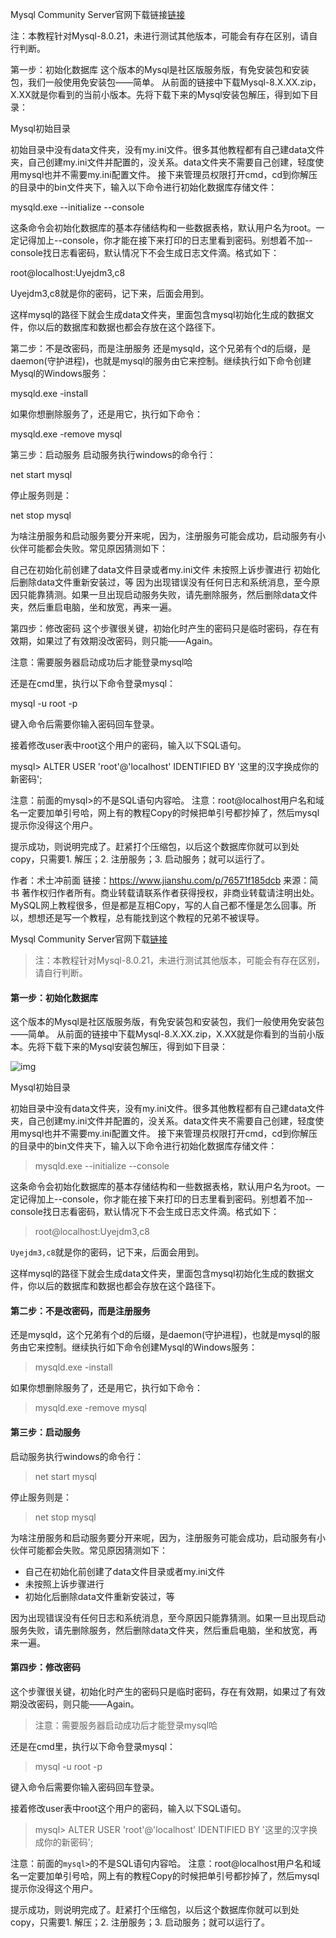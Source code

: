 Mysql Community Server官网下载链接[链接](https://dev.mysql.com/downloads/mysql/)

注：本教程针对Mysql-8.0.21，未进行测试其他版本，可能会有存在区别，请自行判断。

第一步：初始化数据库
这个版本的Mysql是社区版服务版，有免安装包和安装包，我们一般使用免安装包——简单。
从前面的链接中下载Mysql-8.X.XX.zip，X.XX就是你看到的当前小版本。先将下载下来的Mysql安装包解压，得到如下目录：


Mysql初始目录

初始目录中没有data文件夹，没有my.ini文件。很多其他教程都有自己建data文件夹，自己创建my.ini文件并配置的，没关系。data文件夹不需要自己创建，轻度使用mysql也并不需要my.ini配置文件。
接下来管理员权限打开cmd，cd到你解压的目录中的bin文件夹下，输入以下命令进行初始化数据库存储文件：

mysqld.exe --initialize --console

这条命令会初始化数据库的基本存储结构和一些数据表格，默认用户名为root。一定记得加上--console，你才能在接下来打印的日志里看到密码。别想着不加--console找日志看密码，默认情况下不会生成日志文件滴。格式如下：

root@localhost:Uyejdm3,c8

Uyejdm3,c8就是你的密码，记下来，后面会用到。

这样mysql的路径下就会生成data文件夹，里面包含mysql初始化生成的数据文件，你以后的数据库和数据也都会存放在这个路径下。

第二步：不是改密码，而是注册服务
还是mysqld，这个兄弟有个d的后缀，是daemon(守护进程)，也就是mysql的服务由它来控制。继续执行如下命令创建Mysql的Windows服务：

mysqld.exe -install

如果你想删除服务了，还是用它，执行如下命令：

mysqld.exe -remove mysql

第三步：启动服务
启动服务执行windows的命令行：

net start mysql

停止服务则是：

net stop mysql

为啥注册服务和启动服务要分开来呢，因为，注册服务可能会成功，启动服务有小伙伴可能都会失败。常见原因猜测如下：

自己在初始化前创建了data文件目录或者my.ini文件
未按照上诉步骤进行
初始化后删除data文件重新安装过，等
因为出现错误没有任何日志和系统消息，至今原因只能靠猜测。如果一旦出现启动服务失败，请先删除服务，然后删除data文件夹，然后重启电脑，坐和放宽，再来一遍。

第四步：修改密码
这个步骤很关键，初始化时产生的密码只是临时密码，存在有效期，如果过了有效期没改密码，则只能——Again。

注意：需要服务器启动成功后才能登录mysql哈

还是在cmd里，执行以下命令登录mysql：

mysql -u root -p

键入命令后需要你输入密码回车登录。

接着修改user表中root这个用户的密码，输入以下SQL语句。

mysql> ALTER USER 'root'@'localhost' IDENTIFIED BY '这里的汉字换成你的新密码';

注意：前面的mysql>的不是SQL语句内容哈。
注意：root@localhost用户名和域名一定要加单引号哈，网上有的教程Copy的时候把单引号都抄掉了，然后mysql提示你没得这个用户。

提示成功，则说明完成了。赶紧打个压缩包，以后这个数据库你就可以到处copy，只需要1. 解压；2. 注册服务；3. 启动服务；就可以运行了。

作者：术士冲前面
链接：https://www.jianshu.com/p/76571f185dcb
来源：简书
著作权归作者所有。商业转载请联系作者获得授权，非商业转载请注明出处。MySQL网上教程很多，但是都是互相Copy，写的人自己都不懂是怎么回事。所以，想想还是写一个教程，总有能找到这个教程的兄弟不被误导。

Mysql Community Server官网下载[链接](https://links.jianshu.com/go?to=https%3A%2F%2Fdev.mysql.com%2Fdownloads%2Fmysql%2F)

> 注：本教程针对Mysql-8.0.21，未进行测试其他版本，可能会有存在区别，请自行判断。

#### 第一步：初始化数据库

这个版本的Mysql是社区版服务版，有免安装包和安装包，我们一般使用免安装包——简单。
 从前面的链接中下载Mysql-8.X.XX.zip，X.XX就是你看到的当前小版本。先将下载下来的Mysql安装包解压，得到如下目录：



![img](https:////upload-images.jianshu.io/upload_images/2301550-481c6ec96e652714.png?imageMogr2/auto-orient/strip|imageView2/2/w/383/format/webp)

Mysql初始目录



初始目录中没有data文件夹，没有my.ini文件。很多其他教程都有自己建data文件夹，自己创建my.ini文件并配置的，没关系。data文件夹不需要自己创建，轻度使用mysql也并不需要my.ini配置文件。
 接下来管理员权限打开cmd，cd到你解压的目录中的bin文件夹下，输入以下命令进行初始化数据库存储文件：

> mysqld.exe --initialize --console

这条命令会初始化数据库的基本存储结构和一些数据表格，默认用户名为root。一定记得加上--console，你才能在接下来打印的日志里看到密码。别想着不加--console找日志看密码，默认情况下不会生成日志文件滴。格式如下：

> root@localhost:Uyejdm3,c8

`Uyejdm3,c8`就是你的密码，记下来，后面会用到。

这样mysql的路径下就会生成data文件夹，里面包含mysql初始化生成的数据文件，你以后的数据库和数据也都会存放在这个路径下。

#### 第二步：不是改密码，而是注册服务

还是mysqld，这个兄弟有个d的后缀，是daemon(守护进程)，也就是mysql的服务由它来控制。继续执行如下命令创建Mysql的Windows服务：

> mysqld.exe -install

如果你想删除服务了，还是用它，执行如下命令：

> mysqld.exe -remove mysql

#### 第三步：启动服务

启动服务执行windows的命令行：

> net start mysql

停止服务则是：

> net stop mysql

为啥注册服务和启动服务要分开来呢，因为，注册服务可能会成功，启动服务有小伙伴可能都会失败。常见原因猜测如下：

- 自己在初始化前创建了data文件目录或者my.ini文件
- 未按照上诉步骤进行
- 初始化后删除data文件重新安装过，等

因为出现错误没有任何日志和系统消息，至今原因只能靠猜测。如果一旦出现启动服务失败，请先删除服务，然后删除data文件夹，然后重启电脑，坐和放宽，再来一遍。

#### 第四步：修改密码

这个步骤很关键，初始化时产生的密码只是临时密码，存在有效期，如果过了有效期没改密码，则只能——Again。

> 注意：需要服务器启动成功后才能登录mysql哈

还是在cmd里，执行以下命令登录mysql：

> mysql -u root -p

键入命令后需要你输入密码回车登录。

接着修改user表中root这个用户的密码，输入以下SQL语句。

> mysql> ALTER USER 'root'@'localhost' IDENTIFIED BY '这里的汉字换成你的新密码';

注意：前面的`mysql>`的不是SQL语句内容哈。
 注意：root@localhost用户名和域名一定要加单引号哈，网上有的教程Copy的时候把单引号都抄掉了，然后mysql提示你没得这个用户。

提示成功，则说明完成了。赶紧打个压缩包，以后这个数据库你就可以到处copy，只需要1. 解压；2. 注册服务；3. 启动服务；就可以运行了。
